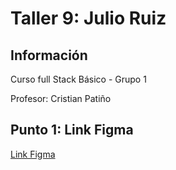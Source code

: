 <h1> Taller 9: Julio Ruiz </h1>

<h2>Información</h2>
<p> Curso full Stack Básico - Grupo 1 </p>
<p> Profesor: Cristian Patiño </p>

<h2>Punto 1: Link Figma</h2>
<a href="https://www.figma.com/file/063pXV8b889AXZJd9JjbTt/JULIO-RUIZ-ejercicio-figma?type=design&node-id=4%3A249&t=D9RMxGEwgqapGEJ9-1">Link Figma</a>